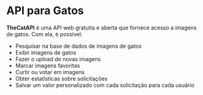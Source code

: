 # API para Gatos

**TheCatAPI** é uma API web gratuita e aberta que fornece acesso a imagens de gatos. Com ela, é possível:  

- Pesquisar na base de dados de imagens de gatos  
- Exibir imagens de gatos  
- Fazer o upload de novas imagens  
- Marcar imagens favoritas  
- Curtir ou votar em imagens  
- Obter estatísticas sobre solicitações  
- Salvar um valor personalizado com cada solicitação para cada usuário  
